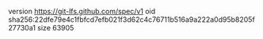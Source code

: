 version https://git-lfs.github.com/spec/v1
oid sha256:22dfe79e4c1fbfcd7efb021f3d62c4c76711b516a9a222a0d95b8205f27730a1
size 63905

